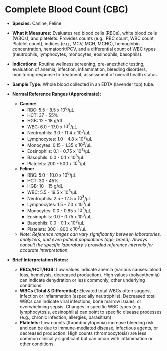 # Complete Blood Count (CBC)

* **Species:** Canine, Feline

* **What it Measures:** Evaluates red blood cells (RBCs), white blood cells (WBCs), and platelets. Provides counts (e.g., RBC count, WBC count, Platelet count), indices (e.g., MCV, MCH, MCHC), hemoglobin concentration, hematocrit/PCV, and a differential count of WBC types (neutrophils, lymphocytes, monocytes, eosinophils, basophils).

* **Indications:** Routine wellness screening, pre-anesthetic testing, evaluation of anemia, infection, inflammation, bleeding disorders, monitoring response to treatment, assessment of overall health status.

* **Sample Type:** Whole blood collected in an EDTA (lavender top) tube.

* **Normal Reference Ranges (Approximate):**
    * **Canine:**
        * RBC: 5.5 - 8.5 x $10^6$/µL
        * HCT: 37 - 55%
        * HGB: 12 - 18 g/dL
        * WBC: 6.0 - 17.0 x $10^3$/µL
        * Neutrophils: 3.0 - 11.4 x $10^3$/µL
        * Lymphocytes: 1.0 - 4.8 x $10^3$/µL
        * Monocytes: 0.15 - 1.35 x $10^3$/µL
        * Eosinophils: 0.1 - 0.75 x $10^3$/µL
        * Basophils: 0.0 - 0.1 x $10^3$/µL
        * Platelets: 200 - 500 x $10^3$/µL
    * **Feline:**
        * RBC: 5.0 - 10.0 x $10^6$/µL
        * HCT: 30 - 45%
        * HGB: 10 - 15 g/dL
        * WBC: 5.5 - 19.5 x $10^3$/µL
        * Neutrophils: 2.5 - 12.5 x $10^3$/µL
        * Lymphocytes: 1.5 - 7.0 x $10^3$/µL
        * Monocytes: 0.0 - 0.85 x $10^3$/µL
        * Eosinophils: 0.0 - 0.75 x $10^3$/µL
        * Basophils: 0.0 - 0.1 x $10^3$/µL
        * Platelets: 300 - 800 x $10^3$/µL
    * *Note: Reference ranges can vary significantly between laboratories, analyzers, and even patient populations (age, breed). Always consult the specific laboratory's provided reference intervals for accurate interpretation.*

* **Brief Interpretation Notes:**
    * **RBCs/HCT/HGB:** Low values indicate anemia (various causes: blood loss, hemolysis, decreased production). High values (polycythemia) can indicate dehydration or less commonly, other underlying conditions.
    * **WBCs (Total & Differential):** Elevated total WBCs often suggest infection or inflammation (especially neutrophils). Decreased total WBCs can indicate viral infections, bone marrow issues, or overwhelming sepsis. Changes in specific WBC types (e.g., lymphocytosis, eosinophilia) can point to specific disease processes (e.g., chronic infection, allergies, parasitism).
    * **Platelets:** Low counts (thrombocytopenia) increase bleeding risk and can be due to immune-mediated disease, infectious agents, or decreased production. High counts (thrombocytosis) are less common clinically significant but can occur with inflammation or other conditions.
